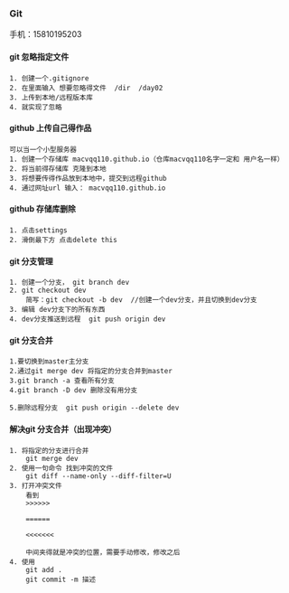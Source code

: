 ### Git

手机：15810195203
#### git 忽略指定文件  
    1. 创建一个.gitignore 
    2. 在里面输入 想要忽略得文件  /dir  /day02
    3. 上传到本地/远程版本库
    4. 就实现了忽略

#### github 上传自己得作品
    可以当一个小型服务器
    1. 创建一个存储库 macvqq110.github.io（仓库macvqq110名字一定和 用户名一样）
    2. 将当前得存储库 克隆到本地
    3. 将想要传得作品放到本地中，提交到远程github
    4. 通过网址url 输入： macvqq110.github.io

#### github 存储库删除
    1. 点击settings
    2. 滑倒最下方 点击delete this

#### git 分支管理

    1. 创建一个分支， git branch dev
    2. git checkout dev
        简写：git checkout -b dev  //创建一个dev分支，并且切换到dev分支
    3. 编辑 dev分支下的所有东西
    4. dev分支推送到远程  git push origin dev

#### git 分支合并

    1.要切换到master主分支
    2.通过git merge dev 将指定的分支合并到master
    3.git branch -a 查看所有分支
    4.git branch -D dev 删除没有用分支

    5.删除远程分支  git push origin --delete dev   

#### 解决git 分支合并（出现冲突）
    1. 将指定的分支进行合并
        git merge dev  
    2. 使用一句命令 找到冲突的文件
        git diff --name-only --diff-filter=U 
    3. 打开冲突文件
        看到 
        >>>>>>

        ======

        <<<<<<<

        中间夹得就是冲突的位置，需要手动修改，修改之后
    4. 使用
        git add .
        git commit -m 描述
        


